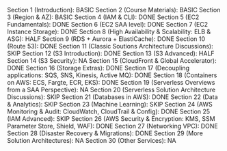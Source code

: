 Section 1 (Introduction):                                                           BASIC
Section 2 (Course Materials):                                                       BASIC
Section 3 (Region & AZ):                                                            BASIC
Section 4 (IAM & CLI):                                                              DONE
Section 5 (EC2 Fundamentals):                                                       DONE
Section 6 (EC2 SAA level):                                                          DONE
Section 7 (EC2 Instance Storage):                                                   DONE
Section 8 (High Availability & Scalability: ELB & ASG):                             HALF
Section 9 (RDS + Aurora + ElastiCache):                                             DONE
Section 10 (Route 53):                                                              DONE
Section 11 (Classic Soutions Architecture Discussions):                             SKIP
Section 12 (S3 Introduction):                                                       DONE
Section 13 (S3 Advanced):                                                           HALF
Section 14 (S3 Security):                                                           NA
Section 15 (CloudFront & Global Accelerator):                                       DONE
Section 16 (Storage Extras):                                                        DONE
Section 17 (Decoupling applications: SQS, SNS, Kinesis, Active MQ):                 DONE
Section 18 (Containers on AWS: ECS, Fargte, ECR, EKS):                              DONE
Section 19 (Serverless Overviews from a SAA Perspective):                           NA
Section 20 (Serverless Solution Architecture Discussions):                          SKIP
Section 21 (Databases in AWS):                                                      DONE
Section 22 (Data & Analytics):                                                      SKIP
Section 23 (Machine Learning):                                                      SKIP
Section 24 (AWS Monitoring & Audit: CloudWatch, CloudTrail & Config):               DONE
Section 25 (IAM Advanced):                                                          SKIP
Section 26 (AWS Security & Encryption: KMS, SSM Parameter Store, Shield, WAF):      DONE
Section 27 (Networking VPC):                                                        DONE
Section 28 (Disaster Recovery & Migrations):                                        DONE
Section 29 (More Solution Architectures):                                           NA
Section 30 (Other Services):                                                        NA